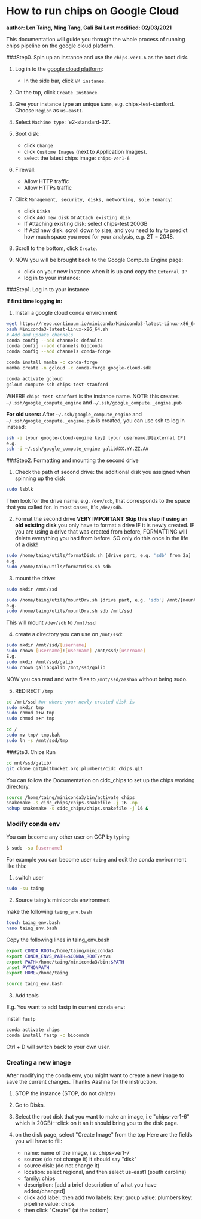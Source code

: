 # How to run chips on Google Cloud
**author: Len Taing, Ming Tang, Gali Bai**
**Last modified: 02/03/2021**

This documentation will guide you through the whole process of running chips pipeline on the google cloud platform.

###Step0. Spin up an instance and use the `chips-ver1-6` as the boot disk.

1. Log in to the [google cloud platform](https://console.cloud.google.com/): 
      - In the side bar, click `VM instanes`.

2. On the top, click `Create Instance`.

3. Give your instance type an unique `Name`, e.g. chips-test-stanford. Choose `Region` as `us-east1`.

4. Select `Machine type`: 'e2-standard-32'.

5. Boot disk: 
      - click `Change`
      - click `Custome Images` (next to Application Images).
      - select the latest chips image: `chips-ver1-6`
      
6. Firewall:
      - Allow HTTP traffic
      - Allow HTTPs traffic
      
7. Click `Management, security, disks, networking, sole tenancy`:
      - click `Disks`
      - click `Add new disk` or `Attach existing disk`
      - If Attaching existing disk: select chips-test 200GB
      - If Add new disk: scroll down to size, and you need to try to predict
      how much space you need for your analysis, e.g. 2T = 2048.
      
8. Scroll to the bottom, click `Create`.

9. NOW you will be brought back to the Google Compute Engine page:

   - click on your new instance when it is up and copy the `External IP`
   - log in to your instance:

###Step1. Log in to your instance

**If first time logging in:**

1. Install a google cloud conda environment

```bash
wget https://repo.continuum.io/miniconda/Miniconda3-latest-Linux-x86_64.sh
bash Miniconda3-latest-Linux-x86_64.sh
# Add and update channels
conda config --add channels defaults
conda config --add channels bioconda
conda config --add channels conda-forge

```

```bash
conda install mamba -c conda-forge
mamba create -n gcloud -c conda-forge google-cloud-sdk

```


```bash
conda activate gcloud
gcloud compute ssh chips-test-stanford
```

WHERE `chips-test-stanford` is the instance name.
NOTE: this creates `~/.ssh/google_compute_engine` and `~/.ssh/google_compute._engine.pub`

**For old users:**
After `~/.ssh/google_compute_engine` and `~/.ssh/google_compute._engine.pub` is created, you can use ssh to log in instead:
      
```bash
ssh -i [your google-cloud-engine key] [your username]@[external IP]
e.g. 
ssh -i ~/.ssh/google_compute_engine galib@XX.YY.ZZ.AA
```


###Step2. Formatting and mounting the second drive
1. Check the path of second drive: the additional disk you assigned when spinning up the disk

```bash    
sudo lsblk
```

Then look for the drive name, e.g. `/dev/sdb`, that corresponds to the  space that you called for.  In most cases, it's `/dev/sdb`.

2. Format the second drive
**VERY IMPORTANT**
**Skip this step if using an old existing disk**
you only have to format a drive IF it is newly created.  IF you are using a drive that was created from before, FORMATTING will delete everything you had from
before. SO only do this once in the life of a disk!


```bash
sudo /home/taing/utils/formatDisk.sh [drive part, e.g. 'sdb' from 2a]
e.g.
sudo /home/tain/utils/formatDisk.sh sdb
```

3. mount the drive:

```bash
sudo mkdir /mnt/ssd
```

```bash
sudo /home/taing/utils/mountDrv.sh [drive part, e.g. 'sdb'] /mnt/[mount point from above]
e.g.
sudo /home/taing/utils/mountDrv.sh sdb /mnt/ssd
```

This will mount `/dev/sdb` to `/mnt/ssd`

4. create a directory you can use on `/mnt/ssd`:

```bash
sudo mkdir /mnt/ssd/[username] 
sudo chown [username]:[username] /mnt/ssd/[username]
E.g.
sudo mkdir /mnt/ssd/galib
sudo chown galib:galib /mnt/ssd/galib
```

NOW you can read and write files to `/mnt/ssd/aashan` without being sudo.

5. REDIRECT `/tmp`

```bash
cd /mnt/ssd #or where your newly created disk is
sudo mkdir tmp
sudo chmod a+w tmp
sudo chmod a+r tmp
```

```bash
cd /
sudo mv tmp/ tmp.bak
sudo ln -s /mnt/ssd/tmp
```



###Ste3. Chips Run

```bash
cd mnt/ssd/galib/
git clone git@bitbucket.org:plumbers/cidc_chips.git
```

You can follow the Documentation on cidc_chips to set up the chips working directory.

```bash
source /home/taing/miniconda3/bin/activate chips
snakemake -s cidc_chips/chips.snakefile -j 16 -np
nohup snakemake -s cidc_chips/chips.snakefile -j 16 &
```


### Modify conda env

You can become any other user on GCP by typing 

```bash
$ sudo -su [username]
```

For example you can become  user `taing` and edit the conda environment like this:

1. switch user

```bash
sudo -su taing
```
2. Source taing's miniconda environment

make the following `taing_env.bash`

```bash
touch taing_env.bash
nano taing_env.bash

```

Copy the following lines in taing_env.bash

```bash
export CONDA_ROOT=/home/taing/miniconda3
export CONDA_ENVS_PATH=$CONDA_ROOT/envs
export PATH=/home/taing/miniconda3/bin:$PATH
unset PYTHONPATH
export HOME=/home/taing
```


```bash
source taing_env.bash 
```
3. Add tools

E.g. You want to add fastp in current conda env:

install `fastp`

```bash
conda activate chips
conda install fastp -c bioconda
```

Ctrl + D will switch back to your own user.

### Creating a new image 

After modifying the conda env, you might want to create a new image to save the current changes.
Thanks Aashna for the instruction.

1. STOP the instance (STOP, do not *delete*)

2. Go to Disks.

3. Select the root disk that you want to make an image, i.e "chips-ver1-6" which is 20GB)--click on it an it should bring you to the disk page.

4. on the disk page, select "Create Image" from the top
Here are the fields you will have to fill:
    - name: name of the image, i.e. chips-ver1-7
    - source: (do not change it) it should say "disk"
    - source disk: (do not change it)
    - location: select regional, and then select us-east1 (south carolina)
    - family: chips
    - description: [add a brief description of what you have added/changed]
    - click add label, then add two labels:
        key: group value: plumbers
        key: pipeline value: chips
    - then click "Create" (at the bottom)

